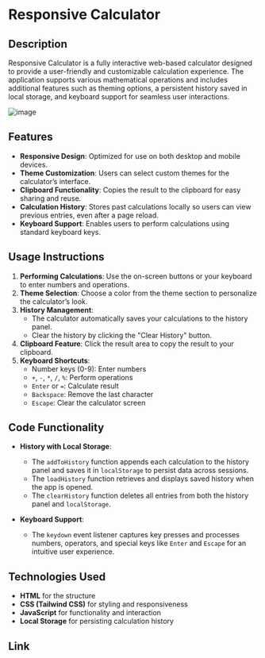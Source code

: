 # Responsive Calculator

## Description

Responsive Calculator is a fully interactive web-based calculator designed to provide a user-friendly and customizable calculation experience. The application supports various mathematical operations and includes additional features such as theming options, a persistent history saved in local storage, and keyboard support for seamless user interactions.

![image](https://github.com/user-attachments/assets/fa211149-2877-4529-9a79-9ca065074dda)


## Features

- **Responsive Design**: Optimized for use on both desktop and mobile devices.
- **Theme Customization**: Users can select custom themes for the calculator’s interface.
- **Clipboard Functionality**: Copies the result to the clipboard for easy sharing and reuse.
- **Calculation History**: Stores past calculations locally so users can view previous entries, even after a page reload.
- **Keyboard Support**: Enables users to perform calculations using standard keyboard keys.

## Usage Instructions

1. **Performing Calculations**: Use the on-screen buttons or your keyboard to enter numbers and operations.
2. **Theme Selection**: Choose a color from the theme section to personalize the calculator’s look.
3. **History Management**:
   - The calculator automatically saves your calculations to the history panel.
   - Clear the history by clicking the "Clear History" button.
4. **Clipboard Feature**: Click the result area to copy the result to your clipboard.
5. **Keyboard Shortcuts**:
   - Number keys (0-9): Enter numbers
   - `+`, `-`, `*`, `/`, `%`: Perform operations
   - `Enter` or `=`: Calculate result
   - `Backspace`: Remove the last character
   - `Escape`: Clear the calculator screen

## Code Functionality

- **History with Local Storage**:
  - The `addToHistory` function appends each calculation to the history panel and saves it in `localStorage` to persist data across sessions.
  - The `loadHistory` function retrieves and displays saved history when the app is opened.
  - The `clearHistory` function deletes all entries from both the history panel and `localStorage`.

- **Keyboard Support**:
  - The `keydown` event listener captures key presses and processes numbers, operators, and special keys like `Enter` and `Escape` for an intuitive user experience.

## Technologies Used

- **HTML** for the structure
- **CSS (Tailwind CSS)** for styling and responsiveness
- **JavaScript** for functionality and interaction
- **Local Storage** for persisting calculation history

## Link
